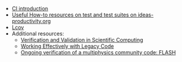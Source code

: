<!-- testing-a -->
  * [CI introduction](https://docs.gitlab.com/ee/ci/introduction/)
  * [Useful How-to resources on test and test suites on ideas-productivity.org](https://ideas-productivity.org/resources/howtos/)
  * [Lcov](http://ltp.sourceforge.net/coverage/lcov.php)
  * Additional resources:
    * [Verification and Validation in Scientific Computing](https://doi.org/10.1017/CBO9780511760396)
    * [Working Effectively with Legacy Code](https://isbndb.com/book/9780131177055)
    * [Ongoing verification of a multiphysics community code: FLASH](https://doi.org/10.1002/spe.2220)
